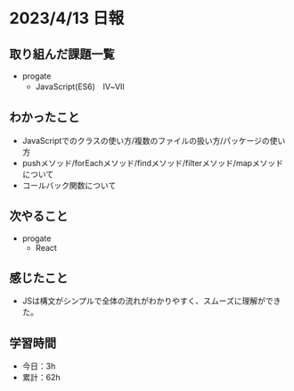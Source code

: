 # 2023/4/13 日報
## 取り組んだ課題一覧
- progate
  - JavaScript(ES6)　Ⅳ~Ⅶ

## わかったこと
- JavaScriptでのクラスの使い方/複数のファイルの扱い方/パッケージの使い方
- pushメソッド/forEachメソッド/findメソッド/filterメソッド/mapメソッドについて
- コールバック関数について

## 次やること
- progate 
  - React

## 感じたこと
- JSは構文がシンプルで全体の流れがわかりやすく、スムーズに理解ができた。

## 学習時間
- 今日：3h
- 累計：62h
